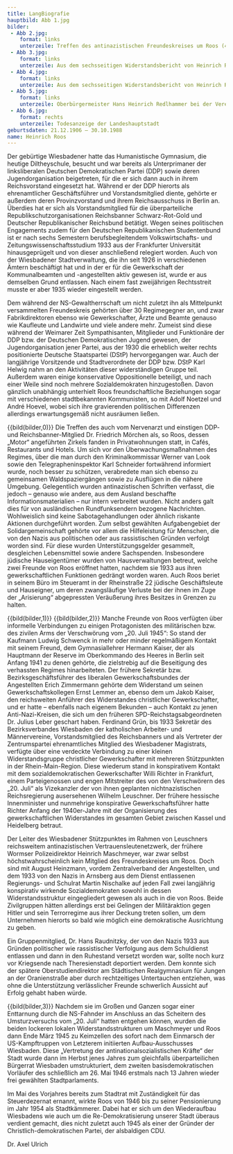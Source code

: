 ```yaml
---
title: LangBiografie
hauptbild: Abb 1.jpg
bilder:
 - Abb 2.jpg:
    format: links
    unterzeile: Treffen des antinazistischen Freundeskreises um Roos (4. von r.) in Bodenheim am 9. November 1934. 
 - Abb 3.jpg:
    format: links
    unterzeile: Aus dem sechsseitigen Widerstandsbericht von Heinrich Roos vom 29. März 1980
 - Abb 4.jpg:
    format: links
    unterzeile: Aus dem sechsseitigen Widerstandsbericht von Heinrich Roos vom 29. März 1980
 - Abb 5.jpg:
    format: links
    unterzeile: Oberbürgermeister Hans Heinrich Redlhammer bei der Vereidigung der Stadträte Philipp Holl, Heinrich Roos, Eugen Dengel, Johannes Maaß und Georg Buch (von l. nach r.) in der Aula der damaligen Gewerbeschule in der Wellritzstraße am 12. August 1946
 - Abb 6.jpg:
    format: rechts
    unterzeile: Todesanzeige der Landeshauptstadt
geburtsdaten: 21.12.1906 – 30.10.1988
name: Heinrich Roos
---
```

Der gebürtige Wiesbadener hatte das Humanistische Gymnasium, die heutige
Diltheyschule, besucht und war bereits als Unterprimaner der
linksliberalen Deutschen Demokratischen Partei (DDP) sowie deren
Jugendorganisation beigetreten, für die er sich dann auch in ihrem
Reichsvorstand eingesetzt hat. Während er der DDP hierorts als
ehrenamtlicher Geschäftsführer und Vorstandsmitglied diente, gehörte er
außerdem deren Provinzvorstand und ihrem Reichsausschuss in Berlin an.
Überdies hat er sich als Vorstandsmitglied für die überparteiliche
Republikschutzorganisationen Reichsbanner Schwarz-Rot-Gold und Deutscher
Republikanischer Reichsbund betätigt. Wegen seines politischen
Engagements zudem für den Deutschen Republikanischen Studentenbund ist
er nach sechs Semestern berufsbegleitendem Volkswirtschafts- und
Zeitungswissenschaftsstudium 1933 aus der Frankfurter Universität
hinausgeprügelt und von dieser anschließend relegiert worden. Auch von
der Wiesbadener Stadtverwaltung, die ihn seit 1926 in verschiedenen
Ämtern beschäftigt hat und in der er für die Gewerkschaft der
Kommunalbeamten und -angestellten aktiv gewesen ist, wurde er aus
demselben Grund entlassen. Nach einem fast zweijährigen Rechtsstreit
musste er aber 1935 wieder eingestellt werden.

Dem während der NS-Gewaltherrschaft um nicht zuletzt ihn als Mittelpunkt
versammelten Freundeskreis gehörten über 30 Regimegegner an, und zwar
Fabrikdirektoren ebenso wie Gewerkschafter, Ärzte und Beamte genauso wie
Kaufleute und Landwirte und viele andere mehr. Zumeist sind diese
während der Weimarer Zeit Sympathisanten, Mitglieder und Funktionäre der
DDP bzw. der Deutschen Demokratischen Jugend gewesen, der
Jugendorganisation jener Partei, aus der 1930 die erheblich weiter
rechts positionierte Deutsche Staatspartei (DStP) hervorgegangen war.
Auch der langjährige Vorsitzende und Stadtverordnete der DDP bzw. DStP
Karl Helwig nahm an den Aktivitäten dieser widerständigen Gruppe teil.
Außerdem waren einige konservative Oppositionelle beteiligt, und nach
einer Weile sind noch mehrere Sozialdemokraten hinzugestoßen. Davon
gänzlich unabhängig unterhielt Roos freundschaftliche Beziehungen sogar
mit verschiedenen stadtbekannten Kommunisten, so mit Adolf Noetzel und
André Hoevel, wobei sich ihre gravierenden politischen Differenzen
allerdings erwartungsgemäß nicht ausräumen ließen.

{{bild(bilder,0)}} Die Treffen des auch vom Nervenarzt und einstigen DDP- und
Reichsbanner-Mitglied Dr. Friedrich Mörchen als, so Roos, dessen „Motor“
angeführten Zirkels fanden in Privatwohnungen statt, in Cafés,
Restaurants und Hotels. Um sich vor den Überwachungsmaßnahmen des
Regimes, über die man durch den Kriminalkommissar Werner van Look sowie
den Telegrapheninspektor Karl Schneider fortwährend informiert wurde,
noch besser zu schützen, verabredete man sich ebenso zu gemeinsamen
Waldspaziergängen sowie zu Ausflügen in die nähere Umgebung.
Gelegentlich wurden antinazistischen Schriften verfasst, die jedoch –
genauso wie andere, aus dem Ausland beschaffte Informationsmaterialien –
nur intern verbreitet wurden. Nicht anders galt dies für von
ausländischen Rundfunksendern bezogene Nachrichten. Wohlweislich sind
keine Sabotagehandlungen oder ähnlich riskante Aktionen durchgeführt
worden. Zum selbst gewählten Aufgabengebiet der Solidargemeinschaft
gehörte vor allem die Hilfeleistung für Menschen, die von den Nazis aus
politischen oder aus rassistischen Gründen verfolgt worden sind. Für
diese wurden Unterstützungsgelder gesammelt, desgleichen Lebensmittel
sowie andere Sachspenden. Insbesondere jüdische Hauseigentümer wurden
von Hausverwaltungen betreut, welche zwei Freunde von Roos eröffnet
hatten, nachdem sie 1933 aus ihren gewerkschaftlichen Funktionen
gedrängt worden waren. Auch Roos beriet in seinem Büro im Steueramt in
der Rheinstraße 22 jüdische Geschäftsleute und Hauseigner, um deren
zwangsläufige Verluste bei der ihnen im Zuge der „Arisierung“
abgepressten Veräußerung ihres Besitzes in Grenzen zu halten.

{{bild(bilder,1)}} {{bild(bilder,2)}} 
Manche Freunde von Roos verfügten über informelle Verbindungen zu
einigen Protagonisten des militärischen bzw. des zivilen Arms der
Verschwörung vom „20. Juli 1945“: So stand der Kaufmann Ludwig Schwenck
in mehr oder minder regelmäßigem Kontakt mit seinem Freund, dem
Gymnasiallehrer Hermann Kaiser, der als Hauptmann der Reserve im
Oberkommando des Heeres in Berlin seit Anfang 1941 zu denen gehörte, die
zielstrebig auf die Beseitigung des verhassten Regimes hinarbeiteten.
Der frühere Sekretär bzw. Bezirksgeschäftsführer des liberalen
Gewerkschaftsbundes der Angestellten Erich Zimmermann gehörte dem
Widerstand um seinen Gewerkschaftskollegen Ernst Lemmer an, ebenso dem
um Jakob Kaiser, den reichsweiten Anführer des Widerstandes christlicher
Gewerkschafter, und er hatte – ebenfalls nach eigenem Bekunden – auch
Kontakt zu jenen Anti-Nazi-Kreisen, die sich um den früheren
SPD-Reichstagsabgeordneten Dr. Julius Leber geschart haben. Ferdinand
Grün, bis 1933 Sekretär des Bezirksverbandes Wiesbaden der katholischen
Arbeiter- und Männervereine, Vorstandsmitglied des Reichsbanners und als
Vertreter der Zentrumspartei ehrenamtliches Mitglied des Wiesbadener
Magistrats, verfügte über eine verdeckte Verbindung zu einer kleinen
Widerstandsgruppe christlicher Gewerkschafter mit mehreren Stützpunkten
in der Rhein-Main-Region. Diese wiederum stand in konspirativem Kontakt
mit dem sozialdemokratischen Gewerkschafter Willi Richter in Frankfurt,
einem Parteigenossen und engen Mitstreiter des von den Verschwörern des
„20. Juli“ als Vizekanzler der von ihnen geplanten nichtnazistischen
Reichsregierung ausersehenen Wilhelm Leuschner. Der frühere hessische
Innenminister und nunmehrige konspirative Gewerkschaftsführer hatte
Richter Anfang der 1940er-Jahre mit der Organisierung des
gewerkschaftlichen Widerstandes im gesamten Gebiet zwischen Kassel und
Heidelberg betraut.

Der Leiter des Wiesbadener Stützpunktes im Rahmen von Leuschners
reichsweitem antinazistischen Vertrauensleutenetzwerk, der frühere
Wormser Polizeidirektor Heinrich Maschmeyer, war zwar selbst
höchstwahrscheinlich kein Mitglied des Freundeskreises um Roos. Doch
sind mit August Heinzmann, vordem Zentralverband der Angestellten, und
dem 1933 von den Nazis in Arnsberg aus dem Dienst entlassenen
Regierungs- und Schulrat Martin Nischalke auf jeden Fall zwei langjährig
konspirativ wirkende Sozialdemokraten sowohl in dessen
Widerstandsstruktur eingegliedert gewesen als auch in die von Roos.
Beide Zivilgruppen hätten allerdings erst bei Gelingen der Militäraktion
gegen Hitler und sein Terrorregime aus ihrer Deckung treten sollen, um
dem Unternehmen hierorts so bald wie möglich eine demokratische
Ausrichtung zu geben.

Ein Gruppenmitglied, Dr. Hans Raudnitzky, der von den Nazis 1933 aus
Gründen politischer wie rassistischer Verfolgung aus dem Schuldienst
entlassen und dann in den Ruhestand versetzt worden war, sollte noch
kurz vor Kriegsende nach Theresienstadt deportiert werden. Dem konnte
sich der spätere Oberstudiendirektor am Städtischen Realgymnasium für
Jungen an der Oranienstraße aber durch rechtzeitiges Untertauchen
entziehen, was ohne die Unterstützung verlässlicher Freunde schwerlich
Aussicht auf Erfolg gehabt haben würde.

{{bild(bilder,3)}} 
Nachdem sie im Großen und Ganzen sogar einer Enttarnung durch die
NS-Fahnder im Anschluss an das Scheitern des Umsturzversuchs vom „20.
Juli“ hatten entgehen können, wurden die beiden lockeren lokalen
Widerstandsstrukturen um Maschmeyer und Roos dann Ende März 1945 zu
Keimzellen des sofort nach dem Einmarsch der US-Kampftruppen von
Letzterem initiierten Aufbau-Ausschusses Wiesbaden. Diese „Vertretung
der antinationalsozialistischen Kräfte“ der Stadt wurde dann im Herbst
jenes Jahres zum gleichfalls überparteilichen Bürgerrat Wiesbaden
umstrukturiert, dem zweiten basisdemokratischen Vorläufer des
schließlich am 26. Mai 1946 erstmals nach 13 Jahren wieder frei
gewählten Stadtparlaments.

Im Mai des Vorjahres bereits zum Stadtrat mit Zuständigkeit für das
Steuerdezernat ernannt, wirkte Roos von 1946 bis zu seiner Pensionierung
im Jahr 1954 als Stadtkämmerer. Dabei hat er sich um den Wiederaufbau
Wiesbadens wie auch um die Re-Demokratisierung unserer Stadt überaus
verdient gemacht, dies nicht zuletzt auch 1945 als einer der Gründer der
Christlich-demokratischen Partei, der alsbaldigen CDU.

Dr. Axel Ulrich
